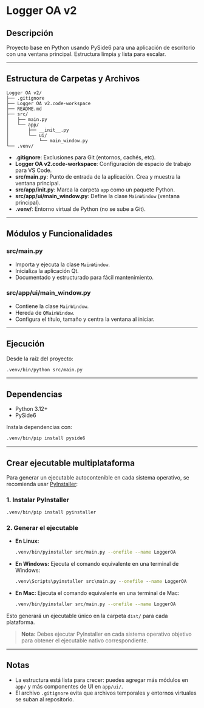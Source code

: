 # Logger OA v2

## Descripción
Proyecto base en Python usando PySide6 para una aplicación de escritorio con una ventana principal. Estructura limpia y lista para escalar.

---

## Estructura de Carpetas y Archivos

```
Logger OA v2/
├── .gitignore
├── Logger OA v2.code-workspace
├── README.md
├── src/
│   ├── main.py
│   └── app/
│       ├── __init__.py
│       └── ui/
│           └── main_window.py
└── .venv/
```

- **.gitignore**: Exclusiones para Git (entornos, cachés, etc).
- **Logger OA v2.code-workspace**: Configuración de espacio de trabajo para VS Code.
- **src/main.py**: Punto de entrada de la aplicación. Crea y muestra la ventana principal.
- **src/app/__init__.py**: Marca la carpeta `app` como un paquete Python.
- **src/app/ui/main_window.py**: Define la clase `MainWindow` (ventana principal).
- **.venv/**: Entorno virtual de Python (no se sube a Git).

---

## Módulos y Funcionalidades

### src/main.py
- Importa y ejecuta la clase `MainWindow`.
- Inicializa la aplicación Qt.
- Documentado y estructurado para fácil mantenimiento.

### src/app/ui/main_window.py
- Contiene la clase `MainWindow`.
- Hereda de `QMainWindow`.
- Configura el título, tamaño y centra la ventana al iniciar.

---

## Ejecución

Desde la raíz del proyecto:

```bash
.venv/bin/python src/main.py
```

---

## Dependencias
- Python 3.12+
- PySide6

Instala dependencias con:
```bash
.venv/bin/pip install pyside6
```

---

## Crear ejecutable multiplataforma

Para generar un ejecutable autocontenible en cada sistema operativo, se recomienda usar [PyInstaller](https://pyinstaller.org/):

### 1. Instalar PyInstaller

```bash
.venv/bin/pip install pyinstaller
```

### 2. Generar el ejecutable

- **En Linux:**
  ```bash
  .venv/bin/pyinstaller src/main.py --onefile --name LoggerOA
  ```
- **En Windows:**
  Ejecuta el comando equivalente en una terminal de Windows:
  ```cmd
  .venv\Scripts\pyinstaller src\main.py --onefile --name LoggerOA
  ```
- **En Mac:**
  Ejecuta el comando equivalente en una terminal de Mac:
  ```bash
  .venv/bin/pyinstaller src/main.py --onefile --name LoggerOA
  ```

Esto generará un ejecutable único en la carpeta `dist/` para cada plataforma.

> **Nota:** Debes ejecutar PyInstaller en cada sistema operativo objetivo para obtener el ejecutable nativo correspondiente.

---

## Notas
- La estructura está lista para crecer: puedes agregar más módulos en `app/` y más componentes de UI en `app/ui/`.
- El archivo `.gitignore` evita que archivos temporales y entornos virtuales se suban al repositorio.
